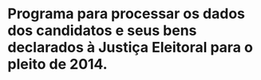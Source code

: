 # Programa para processar os dados dos candidatos e seus bens declarados à Justiça Eleitoral para o pleito de 2014.
